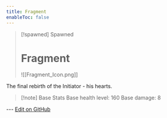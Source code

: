 ```yaml
---
title: Fragment
enableToc: false
---
```

> [!spawned] Spawned
>
> # Fragment
>
> ![[Fragment_Icon.png]]

The final rebirth of the Initiator - his hearts.

> [!note] Base Stats
> Base health level: 160
> Base damage: 8

--- [Edit on GitHub](https://github.com/Mondrethos/gatekeeperwiki/edit/main/content/Monsters/Fragment.md)